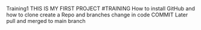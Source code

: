 Training1
THIS IS MY FIRST PROJECT
#TRAINING
How to install GitHub and how to clone
create a Repo and branches
change in code COMMIT 
Later pull and merged to main branch
